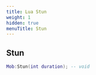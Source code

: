 ```yaml
---
title: Lua Stun
weight: 1
hidden: true
menuTitle: Stun
---
```

## Stun
```lua
Mob:Stun(int duration); -- void
```